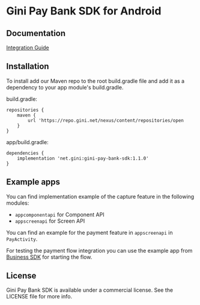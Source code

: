 Gini Pay Bank SDK for Android
===============================

Documentation
-------------
[Integration Guide](https://developer.gini.net/gini-pay-bank-sdk-android/html/)


Installation
------------

To install add our Maven repo to the root build.gradle file and add it as a dependency to your app
module's build.gradle.

build.gradle:

```
repositories {
    maven {
        url 'https://repo.gini.net/nexus/content/repositories/open
    }
}
```

app/build.gradle:

```
dependencies {
    implementation 'net.gini:gini-pay-bank-sdk:1.1.0'
}
```

Example apps
------------

You can find implementation example of the capture feature in the following modules:
- `appcomponentapi` for Component API
- `appscreenapi` for Screen API

You can find an example for the payment feature in `appscreenapi` in `PayActivity`. 

For testing the payment flow integration you can use the example app from [Business SDK](https://github.com/gini/gini-pay-business-sdk-android#example-apps)
for starting the flow.
 

## License

Gini Pay Bank SDK is available under a commercial license.
See the LICENSE file for more info.
